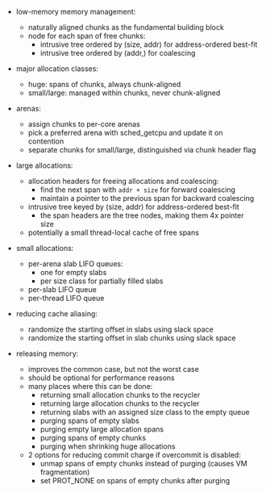 - low-memory memory management:
    - naturally aligned chunks as the fundamental building block
    - node for each span of free chunks:
        - intrusive tree ordered by (size, addr) for address-ordered best-fit
        - intrusive tree ordered by (addr,) for coalescing

- major allocation classes:
    - huge: spans of chunks, always chunk-aligned
    - small/large: managed within chunks, never chunk-aligned

- arenas:
    - assign chunks to per-core arenas
    - pick a preferred arena with sched_getcpu and update it on contention
    - separate chunks for small/large, distinguished via chunk header flag

- large allocations:
    - allocation headers for freeing allocations and coalescing:
        - find the next span with `addr + size` for forward coalescing
        - maintain a pointer to the previous span for backward coalescing
    - intrusive tree keyed by (size, addr) for address-ordered best-fit
        - the span headers are the tree nodes, making them 4x pointer size
    - potentially a small thread-local cache of free spans

- small allocations:
    - per-arena slab LIFO queues:
        - one for empty slabs
        - per size class for partially filled slabs
    - per-slab LIFO queue
    - per-thread LIFO queue

- reducing cache aliasing:
    - randomize the starting offset in slabs using slack space
    - randomize the starting offset in slab chunks using slack space

- releasing memory:
    - improves the common case, but not the worst case
    - should be optional for performance reasons
    - many places where this can be done:
        - returning small allocation chunks to the recycler
        - returning large allocation chunks to the recycler
        - returning slabs with an assigned size class to the empty queue
        - purging spans of empty slabs
        - purging empty large allocation spans
        - purging spans of empty chunks
        - purging when shrinking huge allocations
    - 2 options for reducing commit charge if overcommit is disabled:
        - unmap spans of empty chunks instead of purging (causes VM fragmentation)
        - set PROT_NONE on spans of empty chunks after purging
